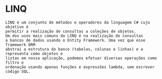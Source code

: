 ﻿# LINQ
	LINQ é um conjunto de métodos e operadores da linguagem C# cujo objetivo é 
	permitir a realização de consultas a coleções de objetos.
	Um dos usos mais comuns do LINQ é na realização de consultas 
	a bancos de dados usando o Entity Framework. Uma vez que esse framework ORM 
	abstrai a estrutura do banco (tabelas, colunas e linhas) e a representa como objetos e 
	listas em nossa aplicação, podemos efetuar diversas operações como filtro e 
	ordenação usando apenas funções e expressões lambda, sem escrever código SQL.